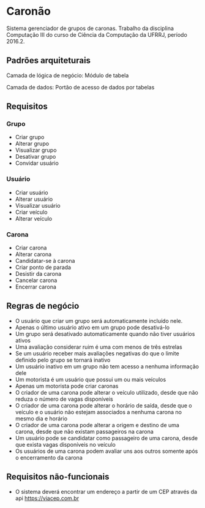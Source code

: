 # Caronão

Sistema gerenciador de grupos de caronas. Trabalho da disciplina Computação III do curso de Ciência da Computação da UFRRJ, período 2016.2.

## Padrões arquiteturais
Camada de lógica de negócio: Módulo de tabela

Camada de dados: Portão de acesso de dados por tabelas

## Requisitos
### Grupo
- Criar grupo
- Alterar grupo
- Visualizar grupo
- Desativar grupo
- Convidar usuário

### Usuário
- Criar usuário
- Alterar usuário
- Visualizar usuário
- Criar veículo
- Alterar veículo

### Carona
- Criar carona
- Alterar carona
- Candidatar-se à carona
- Criar ponto de parada
- Desistir da carona
- Cancelar carona
- Encerrar carona

## Regras de negócio
- O usuário que criar um grupo será automaticamente incluído nele.
- Apenas o último usuário ativo em um grupo pode desativá-lo
- Um grupo será desativado automaticamente quando não tiver usuários ativos
- Uma avaliação considerar ruim é uma com menos de três estrelas
- Se um usuário receber mais avaliações negativas do que o limite definido pelo grupo se tornará inativo
- Um usuário inativo em um grupo não tem acesso a nenhuma informação dele
- Um motorista é um usuário que possui um ou mais veículos
- Apenas um motorista pode criar caronas
- O criador de uma carona pode alterar o veículo utilizado, desde que não reduza o número de vagas disponíveis
- O criador de uma carona pode alterar o horário de saída, desde que o veículo e o usuário não estejam associados a nenhuma carona no mesmo dia e horário
- O criador de uma carona pode alterar a origem e destino de uma carona, desde que não existam passageiros na carona
- Um usuário pode se candidatar como passageiro de uma carona, desde que exista vagas disponíveis no veículo
- Os usuários de uma carona podem avaliar uns aos outros somente após o encerramento da carona

## Requisitos não-funcionais
- O sistema deverá encontrar um endereço a partir de um CEP através da api https://viacep.com.br
